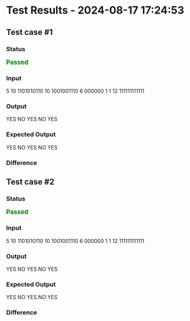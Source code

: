 # Test Results - 2024-08-17 17:24:53
## Test case #1

### Status
<span style="color:green; font-weight:bold; font-size:larger;">Passed</span>

### Input
5
10
1101010110
10
1001001110
6
000000
1
1
12
111111111111


### Output
YES
NO
YES
NO
YES

### Expected Output
YES
NO
YES
NO
YES

### Difference

## Test case #2

### Status
<span style="color:green; font-weight:bold; font-size:larger;">Passed</span>

### Input
5
10
1101010110
10
1001001110
6
000000
1
1
12
111111111111


### Output
YES
NO
YES
NO
YES

### Expected Output
YES
NO
YES
NO
YES

### Difference

